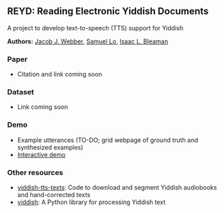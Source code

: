 ## REYD: Reading Electronic Yiddish Documents

A project to develop text-to-speech (TTS) support for Yiddish

**Authors:** [Jacob J. Webber](https://github.com/jacobjwebber), [Samuel Lo](https://github.com/vatnid), [Isaac L. Bleaman](https://github.com/ibleaman)

### Paper

* Citation and link coming soon

### Dataset

* Link coming soon

### Demo

* Example utterances (TO-DO; grid webpage of ground truth and synthesized examples)
* [Interactive demo](https://colab.research.google.com/drive/1xv0I_auaZ9rdNMMyrBpJHvOotH9w_BHa?usp=sharing)

### Other resources

* [yiddish-tts-texts](https://github.com/REYD-TTS/yiddish-tts-texts): Code to download and segment Yiddish audiobooks and hand-corrected texts
* [yiddish](https://github.com/ibleaman/yiddish): A Python library for processing Yiddish text
